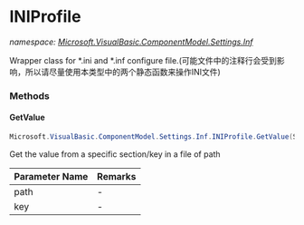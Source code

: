 ﻿# INIProfile
_namespace: <a href="#" onClick="load('/docs/Microsoft.VisualBasic.ComponentModel.Settings.Inf/index.md')">Microsoft.VisualBasic.ComponentModel.Settings.Inf</a>_

Wrapper class for *.ini and *.inf configure file.(可能文件中的注释行会受到影响，所以请尽量使用本类型中的两个静态函数来操作INI文件)



### Methods

#### GetValue
```csharp
Microsoft.VisualBasic.ComponentModel.Settings.Inf.INIProfile.GetValue(System.String,System.String,System.String)
```
Get the value from a specific section/key in a file of path

|Parameter Name|Remarks|
|--------------|-------|
|path|-|
|key|-|



